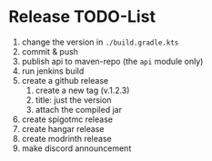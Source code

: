 # Release TODO-List

1. change the version in ``./build.gradle.kts``
2. commit & push
3. publish api to maven-repo (the ``api`` module only)
4. run jenkins build
5. create a github release
    1. create a new tag (v.1.2.3)
    2. title: just the version
    3. attach the compiled jar
6. create spigotmc release
7. create hangar release
8. create modrinth release
9. make discord announcement